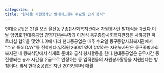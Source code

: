 ```yaml
---
categories: i
title: "현대重 자원봉사단 발대식…매주 수요일 급식 봉사"
---
```

현대중공업은 21일 오전 울산동구종합사회복지관에서 자원봉사단 발대식을 가졌다.이날 임영호 현대중공업 경영지원본부장과 이정석 동구종합사회복지관장은 사회공헌 파트너십 협약을 맺었다.이에 따라 현대중공업은 매주 수요일 동구종합사회복지관에서 "수요 특식 DAY"를 진행한다.임직원 260여 명이 참여하는 자원봉사단은 동구종합사회복지관 내 행복식당에서 식재료 준비와 급식 봉사활동을 한다.현대중공업은 근무시간 중 진행되는 봉사 시간을 유급으로 인정하는 등 임직원들의 자원봉사활동을 지원한다는 방침이다. 앞서 현대중공업은 지난 2016년부터 매월
